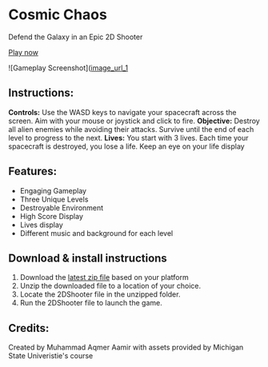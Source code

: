# Cosmic Chaos
Defend the Galaxy in an Epic 2D Shooter

[Play now](https://aqmer-aamir.itch.io/cosmic-chaos)

![Gameplay Screenshot]([image_url_1](https://img.itch.zone/aW1hZ2UvMjE1NDY1MS8xMjcwMjMwNy5wbmc=/347x500/eF2lCK.png)

## Instructions:
**Controls:** Use the  WASD keys to navigate your spacecraft across the screen. Aim with your mouse or joystick and click to fire.
**Objective:** Destroy all alien enemies while avoiding their attacks. Survive until the end of each level to progress to the next.
**Lives:** You start with 3 lives. Each time your spacecraft is destroyed, you lose a life. Keep an eye on your life display


## Features:
- Engaging Gameplay
- Three Unique Levels
- Destroyable Environment
- High Score Display
- Lives display
- Different music and background for each level

## Download & install instructions

1. Download the [latest zip file](https://github.com/aqmeraamir/Cosmic-Chaos/releases/tag/1.0) based on your platform
2. Unzip the downloaded file to a location of your choice.
3. Locate the 2DShooter file in the unzipped folder.
4. Run the 2DShooter file to launch the game.

## Credits:
Created by Muhammad Aqmer Aamir with assets provided by Michigan State Univeristie's course
